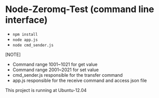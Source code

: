 Node-Zeromq-Test (command line interface)
==============

* `npm install`
* `node app.js`
* `node cmd_sender.js`

[NOTE]
* Command range 1001~1021 for get value
* Command range 2001~2021 for set value
* cmd_sender.js responsible for the transfer command
* app.js responsible for the receive command and access json file

This project is running at Ubuntu-12.04
